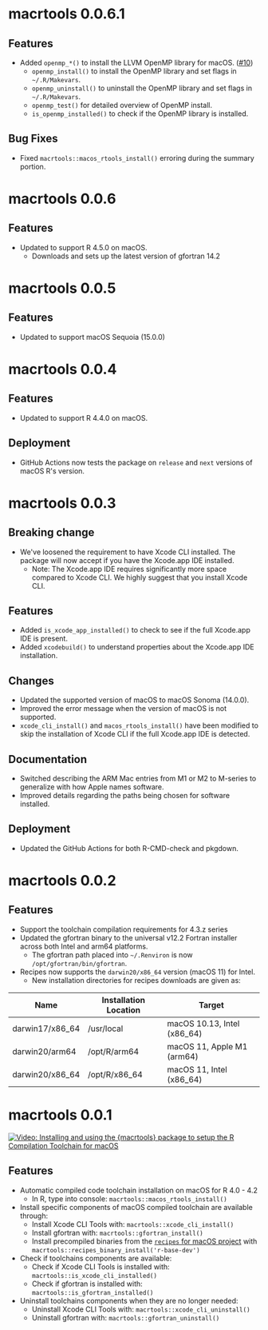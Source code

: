 # macrtools 0.0.6.1

## Features

- Added `openmp_*()` to install the LLVM OpenMP library for macOS. ([#10](https://github.com/coatless-mac/macrtools/issues/10))
  - `openmp_install()` to install the OpenMP library and set flags in `~/.R/Makevars`.
  - `openmp_uninstall()` to uninstall the OpenMP library and set flags in `~/.R/Makevars`.
  - `openmp_test()` for detailed overview of OpenMP install.
  - `is_openmp_installed()` to check if the OpenMP library is installed.

## Bug Fixes

- Fixed `macrtools::macos_rtools_install()` erroring during the summary
  portion.

# macrtools 0.0.6

## Features

- Updated to support R 4.5.0 on macOS.
  - Downloads and sets up the latest version of gfortran 14.2

# macrtools 0.0.5

## Features

- Updated to support macOS Sequoia (15.0.0)

# macrtools 0.0.4

## Features

- Updated to support R 4.4.0 on macOS.

## Deployment

- GitHub Actions now tests the package on `release` and `next` versions of 
  macOS R's version.

# macrtools 0.0.3

## Breaking change

- We've loosened the requirement to have Xcode CLI installed. The package will
  now accept if you have the Xcode.app IDE installed. 
  - Note: The Xcode.app IDE requires significantly more space compared to
    Xcode CLI. We highly suggest that you install Xcode CLI.

## Features

- Added `is_xcode_app_installed()` to check to see if the full Xcode.app IDE
  is present.
- Added `xcodebuild()` to understand properties about the Xcode.app IDE 
  installation.

## Changes

- Updated the supported version of macOS to macOS Sonoma (14.0.0).
- Improved the error message when the version of macOS is not supported.
- `xcode_cli_install()` and `macos_rtools_install()` have been modified to
  skip the installation of Xcode CLI if the full Xcode.app IDE is detected.

## Documentation

- Switched describing the ARM Mac entries from M1 or M2 to M-series to 
  generalize with how Apple names software.
- Improved details regarding the paths being chosen for software installed.

## Deployment

- Updated the GitHub Actions for both R-CMD-check and pkgdown.

# macrtools 0.0.2

## Features

- Support the toolchain compilation requirements for 4.3.z series 
- Updated the gfortran binary to the universal v12.2 Fortran installer across both Intel and arm64 platforms.
   - The gfortran path placed into `~/.Renviron` is now `/opt/gfortran/bin/gfortran`.
- Recipes now supports the `darwin20/x86_64` version (macOS 11) for Intel. 
  - New installation directories for recipes downloads are given as:  

Name | Installation Location | Target
-- | -- | --
darwin17/x86_64 | /usr/local | macOS 10.13, Intel (x86_64)
darwin20/arm64 | /opt/R/arm64 | macOS 11, Apple M1 (arm64)
darwin20/x86_64 | /opt/R/x86_64 | macOS 11, Intel (x86_64)


# macrtools 0.0.1

[![Video: Installing and using the `{macrtools}` package to setup the R Compilation Toolchain for macOS](http://img.youtube.com/vi/_fckF0fefXQ/0.jpg)](https://www.youtube.com/watch?v=_fckF0fefXQ)

## Features 

- Automatic compiled code toolchain installation on macOS for R 4.0 - 4.2
  - In R, type into console: `macrtools::macos_rtools_install()`
- Install specific components of macOS compiled toolchain are available through:
  - Install Xcode CLI Tools with: `macrtools::xcode_cli_install()`
  - Install gfortran with: `macrtools::gfortran_install()`
  - Install precompiled binaries from the [`recipes` for macOS project](https://github.com/R-macos/recipes)
    with `macrtools::recipes_binary_install('r-base-dev')`
- Check if toolchains components are available:
  - Check if Xcode CLI Tools is installed with: `macrtools::is_xcode_cli_installed()`
  - Check if gfortran is installed with: `macrtools::is_gfortran_installed()`
- Uninstall toolchains components when they are no longer needed:
  - Uninstall Xcode CLI Tools with: `macrtools::xcode_cli_uninstall()`
  - Uninstall gfortran with: `macrtools::gfortran_uninstall()`
